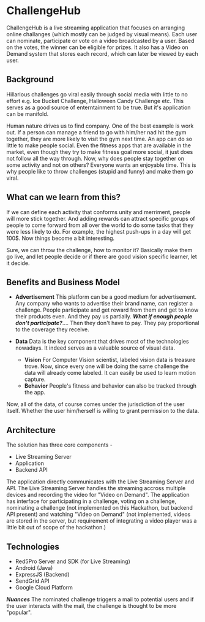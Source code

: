 # ChallengeHub
ChallengeHub is a live streaming application that focuses on arranging online challanges (which mostly can be judged by visual means). Each user can nominate, participate or vote on a video broadcasted by a user. Based on the votes, the winner can be eligible for prizes. It also has a Video on Demand system that stores each record, which can later be viewed by each user.

## Background
Hillarious challenges go viral easily through social media with little to no effort e.g. Ice Bucket Challenge, Halloween Candy Challenge etc. This serves as a good source of enterntainment to be true. But it's application can be manifold. 

Human nature drives us to find company. One of the best example is work out. If a person can manage a friend to go with him/her nad hit the gym together, they are more likely to visit the gym next time. An app can do so little to make people social. Even the fitness apps that are available in the market, even though they try to make fitness goal more social, it just does not follow all the way through. Now, why does people stay together on some activity and not on others? Everyone wants an enjoyable time. This is why people like to throw challenges (stupid and funny) and make them go viral.

## What can we learn from this?
If we can define each activity that conforms unity and merriment, people will more stick together. And adding rewards can attract specific gorups of people to come forward from all over the world to do some tasks that they were less likely to do. For example, the highest push-ups in a day will get 100$. Now things become a bit interesting.

Sure, we can throw the challenge, how to monitor it? Basically make them go live, and let people decide or if there are good vision specific learner, let it decide.

## Benefits and Business Model
* **Advertisement** This platform can be a good medium for advertisement. Any company who wants to advertise their brand name, can register a challenge. People participate and get reward from them and get to know their products even. And they pay us partially. ***What if enough people don't participate?***.... Then they don't have to pay. They pay proportional to the coverage they receive.

* **Data** Data is the key component that drives most of the technologies nowadays. It indeed serves as a valuable source of visual data.
  * **Vision** For Computer Vision scientist, labeled vision data is treasure trove. Now, since every one will be doing the same challenge the data will already come labeled. It can easily be used to learn motion capture.
  * **Behavior** People's fitness and behavior can also be tracked through the app.
  
Now, all of the data, of course comes under the jurisdiction of the user itself. Whether the user him/herself is willing to grant permission to the data.

## Architecture
The solution has three core components -
* Live Streaming Server
* Application
* Backend API

The application directly communicates with the Live Streaming Server and API. The Live Streaming Server handles the streaming accross multiple devices and recording the video for "Video on Demand". The application has interface for participating in a challenge, voting on a challenge, nominating a challenge (not implemented on this Hackathon, but backend API present) and watching "Video on Demand" (not implemented, videos are stored in the server, but requirement of integrating a video player was a little bit out of scope of the hackathon.)

## Technologies
* Red5Pro Server and SDK (for Live Streaming)
* Android (Java)
* ExpressJS (Backend)
* SendGrid API
* Google Cloud Platform

***Nuances*** The nominated challenge triggers a mail to potential users and if the user interacts with the mail, the challenge is thought to be more "popular".
